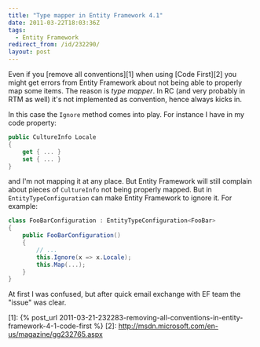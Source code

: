 ```yaml
---
title: "Type mapper in Entity Framework 4.1"
date: 2011-03-22T18:03:36Z
tags:
  - Entity Framework
redirect_from: /id/232290/
layout: post
---
```

Even if you [remove all conventions][1] when using [Code First][2] you might get errors from Entity Framework about not being able to properly map some items. The reason is _type mapper_. In RC (and very probably in RTM as well) it's not implemented as convention, hence always kicks in.

In this case the `Ignore` method comes into play. For instance I have in my code property:

```csharp
public CultureInfo Locale
{
	get { ... }
	set { ... }
}
```

and I'm not mapping it at any place. But Entity Framework will still complain about pieces of `CultureInfo` not being properly mapped. But in `EntityTypeConfiguration` can make Entity Framework to ignore it. For example:

```csharp
class FooBarConfiguration : EntityTypeConfiguration<FooBar>
{
	public FooBarConfiguration()
	{
		// ...
		this.Ignore(x => x.Locale);
		this.Map(...);
	}
}
```

At first I was confused, but after quick email exchange with EF team the "issue" was clear.

[1]: {% post_url 2011-03-21-232283-removing-all-conventions-in-entity-framework-4-1-code-first %}
[2]: http://msdn.microsoft.com/en-us/magazine/gg232765.aspx